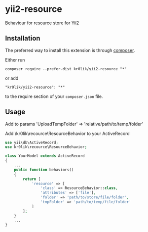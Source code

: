 # yii2-resource
Behaviour for resource store for Yii2

Installation
------------

The preferred way to install this extension is through [composer](http://getcomposer.org/download/).

Either run

```
composer require --prefer-dist kr0lik/yii2-resource "*"
```

or add

```
"kr0lik/yii2-resource": "*"
```

to the require section of your `composer.json` file.

Usage
-----

Add to params 'UploadTempFolder' => 'relative/path/to/temp/folder'

Add \kr0lik\recource\ResourceBehavior to your ActiveRecord

```php
use yii\db\ActiveRecord;
use kr0lik\recource\ResourceBehavior;

class YourModel extends ActiveRecord
{
    ...
    public function behaviors()
    {
        return [
            'resource' => [
                'class' => ResourceBehavior::class,
                'attributes' => ['file'],
                'folder' => 'path/to/store/file/folder',
                'tmpFolder' => 'path/to/temp/file/folder'
            ]
        ];
    }
    ...
}
```
